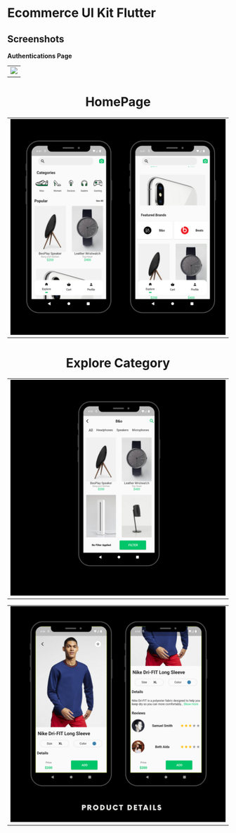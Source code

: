 # Ecommerce UI Kit Flutter

## Screenshots

<b align="center"> Authentications Page </b>

<table align="center">
  <tr>
    <td><img src="https://i.imgur.com/8J3SuLx.png" width=800 ></td>
  
    
    
  </tr>
 </table>


<h1 style="text-align:center;">HomePage</h1>

<table align="center">
  <tr>
    <td><img src="https://github.com/nobaab/ecommerce-flutter/blob/main/screenshots/home.png" width=800 ></td>
    
    
    
  </tr>
 </table>
 
 <h1 style="text-align:center;">Explore Category</h1>

<table align="center">
  <tr>
    <td><img src="https://raw.githubusercontent.com/nobaab/ecommerce-flutter/main/screenshots/categoriesdetails.png" width=800 ></td>
    
    
    
  </tr>
 </table>
 

<table align="center">
  <tr>
    <td><img src="https://raw.githubusercontent.com/nobaab/ecommerce-flutter/main/screenshots/productdetails.png" width=800 ></td>
    
    
    
  </tr>
 </table>


